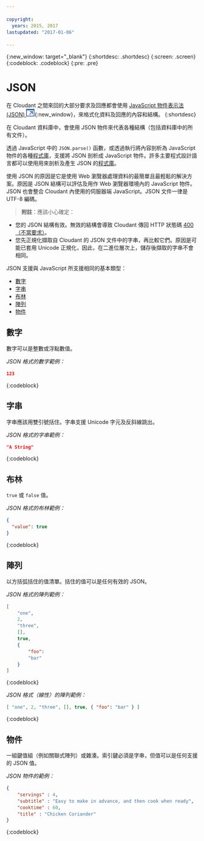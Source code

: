 ```yaml
---

copyright:
  years: 2015, 2017
lastupdated: "2017-01-06"

---
```


{:new_window: target="_blank"}
{:shortdesc: .shortdesc}
{:screen: .screen}
{:codeblock: .codeblock}
{:pre: .pre}

# JSON

在 Cloudant 之間來回的大部分要求及回應都會使用 [JavaScript 物件表示法 (JSON) ![外部鏈結圖示](../images/launch-glyph.svg "外部鏈結圖示")](https://en.wikipedia.org/wiki/JSON){:new_window}，來格式化資料及回應的內容和結構。
{:shortdesc}

在 Cloudant 資料庫中，會使用 JSON 物件來代表各種結構（包括資料庫中的所有文件）。

透過 JavaScript 中的 `JSON.parse()` 函數，或透過執行將內容剖析為 JavaScript 物件的各種[程式庫](../libraries/index.html)，支援將 JSON 剖析成 JavaScript 物件。許多主要程式設計語言都可以使用用來剖析及產生 JSON 的[程式庫](../libraries/index.html)。

使用 JSON 的原因是它是使用 Web 瀏覽器處理資料的最簡單且最輕鬆的解決方案。原因是 JSON 結構可以評估及用作 Web 瀏覽器環境內的 JavaScript 物件。JSON 也會整合 Cloudant 內使用的伺服器端 JavaScript。JSON 文件一律是 UTF-8 編碼。

>   **附註**：應該小心確定：

-   您的 JSON 結構有效。無效的結構會導致 Cloudant 傳回 HTTP 狀態碼 [400（不當要求）](../api/http.html#400)。
-   您先正規化擷取自 Cloudant 的 JSON 文件中的字串，再比較它們。原因是可能已套用 Unicode 正規化，因此，在二進位層次上，儲存後擷取的字串不會相同。

JSON 支援與 JavaScript 所支援相同的基本類型：

-   [數字](#numbers)
-   [字串](#strings)
-   [布林](#booleans)
-   [陣列](#arrays)
-   [物件](#objects)

## 數字

數字可以是整數或浮點數值。

_JSON 格式的數字範例：_

```json
123
```
{:codeblock}

## 字串

字串應該用雙引號括住。字串支援 Unicode 字元及反斜線跳出。

_JSON 格式的字串範例：_

```json
"A String"
```
{:codeblock}

## 布林

`true` 或 `false` 值。

_JSON 格式的布林範例：_

```json
{
  "value": true
}
```
{:codeblock}

## 陣列

以方括弧括住的值清單。括住的值可以是任何有效的 JSON。

_JSON 格式的陣列範例：_

```json
[
    "one",
    2,
    "three",
    [],
    true,
    {
        "foo":
        "bar"
    }
]
```
{:codeblock}

_JSON 格式（線性）的陣列範例：_

```json
[ "one", 2, "three", [], true, { "foo": "bar" } ]
```
{:codeblock}

## 物件

一組鍵值組（例如關聯式陣列）或雜湊。索引鍵必須是字串，但值可以是任何支援的 JSON 值。

_JSON 物件的範例：_

```json
{
    "servings" : 4,
    "subtitle" : "Easy to make in advance, and then cook when ready",
    "cooktime" : 60,
    "title" : "Chicken Coriander"
}
```
{:codeblock}
